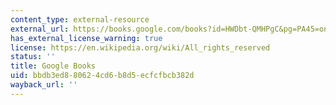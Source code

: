 ```yaml
---
content_type: external-resource
external_url: https://books.google.com/books?id=HWDbt-QMHPgC&pg=PA45=onepage#v=onepage&q&f=false
has_external_license_warning: true
license: https://en.wikipedia.org/wiki/All_rights_reserved
status: ''
title: Google Books
uid: bbdb3ed8-8062-4cd6-b8d5-ecfcfbcb382d
wayback_url: ''
---
```

